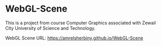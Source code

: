 # WebGL-Scene

This is a project from course Computer Graphics associated with Zewail City University of Science and Technology.

WebGL Scene URL: https://amrelsherbiny.github.io/WebGL-Scene
